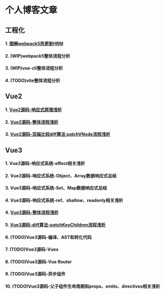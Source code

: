 # 个人博客文章

## 工程化
#### 1. [图解webpack5热更新HRM](https://segmentfault.com/a/1190000042587412)
#### 2. (WIP)webpack5整体流程分析
#### 3. (WIP)vue-cli整体流程分析
#### 4. (TODO)vite整体流程分析

## Vue2
#### 1. [Vue2源码-响应式原理浅析](https://segmentfault.com/a/1190000042751317)
#### 2. [Vue2源码-整体流程浅析](https://segmentfault.com/a/1190000042749514)
#### 3. [Vue2源码-双端比较diff算法 patchVNode流程浅析](https://segmentfault.com/a/1190000042749546)

## Vue3
#### 1. Vue3源码-响应式系统-effect相关浅析
#### 2. Vue3源码-响应式系统-Object、Array数据响应式总结
#### 3. Vue3源码-响应式系统-Set、Map数据响应式总结
#### 4. Vue3源码-响应式系统-ref、shallow、readonly相关浅析
#### 4. [Vue3源码-整体流程浅析](https://segmentfault.com/a/1190000042984950)
#### 5. [Vue3源码-diff算法-patchKeyChildren流程浅析](https://segmentfault.com/a/1190000042974066)
#### 6. (TODO)Vue3源码-编译、AST和转化代码
#### 7. (TODO)Vue3源码-Vuex
#### 8. (TODO)Vue3源码-Vue Router
#### 9. (TODO)Vue3源码-异步组件
#### 10. (TODO)Vue3源码-父子组件生命周期和props、emits、directives相关浅析






